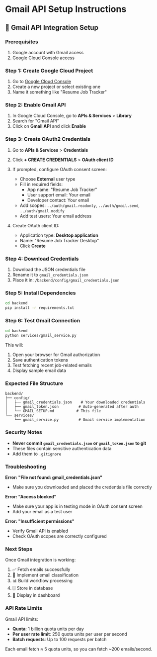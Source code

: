 # Gmail API Setup Instructions

## 📧 Gmail API Integration Setup

### Prerequisites
1. Google account with Gmail access
2. Google Cloud Console access

### Step 1: Create Google Cloud Project

1. Go to [Google Cloud Console](https://console.cloud.google.com/)
2. Create a new project or select existing one
3. Name it something like "Resume Job Tracker"

### Step 2: Enable Gmail API

1. In Google Cloud Console, go to **APIs & Services** > **Library**
2. Search for "Gmail API"
3. Click on **Gmail API** and click **Enable**

### Step 3: Create OAuth2 Credentials

1. Go to **APIs & Services** > **Credentials**
2. Click **+ CREATE CREDENTIALS** > **OAuth client ID**
3. If prompted, configure OAuth consent screen:
   - Choose **External** user type
   - Fill in required fields:
     - App name: "Resume Job Tracker"
     - User support email: Your email
     - Developer contact: Your email
   - Add scopes: `../auth/gmail.readonly`, `../auth/gmail.send`, `../auth/gmail.modify`
   - Add test users: Your email address

4. Create OAuth client ID:
   - Application type: **Desktop application**
   - Name: "Resume Job Tracker Desktop"
   - Click **Create**

### Step 4: Download Credentials

1. Download the JSON credentials file
2. Rename it to `gmail_credentials.json`
3. Place it in: `/backend/config/gmail_credentials.json`

### Step 5: Install Dependencies

```bash
cd backend
pip install -r requirements.txt
```

### Step 6: Test Gmail Connection

```bash
cd backend
python services/gmail_service.py
```

This will:
1. Open your browser for Gmail authorization
2. Save authentication tokens
3. Test fetching recent job-related emails
4. Display sample email data

### Expected File Structure

```
backend/
├── config/
│   ├── gmail_credentials.json    # Your downloaded credentials
│   ├── gmail_token.json         # Auto-generated after auth
│   └── GMAIL_SETUP.md          # This file
└── services/
    └── gmail_service.py         # Gmail service implementation
```

### Security Notes

- **Never commit `gmail_credentials.json` or `gmail_token.json` to git**
- These files contain sensitive authentication data
- Add them to `.gitignore`

### Troubleshooting

**Error: "File not found: gmail_credentials.json"**
- Make sure you downloaded and placed the credentials file correctly

**Error: "Access blocked"**
- Make sure your app is in testing mode in OAuth consent screen
- Add your email as a test user

**Error: "Insufficient permissions"**
- Verify Gmail API is enabled
- Check OAuth scopes are correctly configured

### Next Steps

Once Gmail integration is working:
1. ✅ Fetch emails successfully  
2. 🔄 Implement email classification
3. 📊 Build workflow processing
4. 🗄️ Store in database
5. 📱 Display in dashboard

### API Rate Limits

Gmail API limits:
- **Quota**: 1 billion quota units per day
- **Per user rate limit**: 250 quota units per user per second
- **Batch requests**: Up to 100 requests per batch

Each email fetch ≈ 5 quota units, so you can fetch ~200 emails/second.